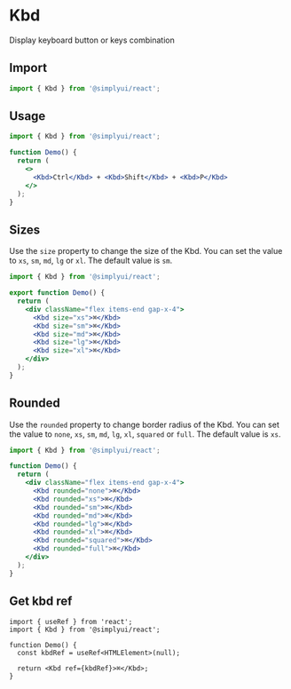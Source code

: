 # Kbd

Display keyboard button or keys combination

## Import

```jsx
import { Kbd } from '@simplyui/react';
```

## Usage

```jsx
import { Kbd } from '@simplyui/react';

function Demo() {
  return (
    <>
      <Kbd>Ctrl</Kbd> + <Kbd>Shift</Kbd> + <Kbd>P</Kbd>
    </>
  );
}
```

## Sizes

Use the `size` property to change the size of the Kbd. You can set the value to `xs`, `sm`, `md`, `lg` or `xl`. The default value is `sm`.

```jsx
import { Kbd } from '@simplyui/react';

export function Demo() {
  return (
    <div className="flex items-end gap-x-4">
      <Kbd size="xs">⌘</Kbd>
      <Kbd size="sm">⌘</Kbd>
      <Kbd size="md">⌘</Kbd>
      <Kbd size="lg">⌘</Kbd>
      <Kbd size="xl">⌘</Kbd>
    </div>
  );
}
```

## Rounded

Use the `rounded` property to change border radius of the Kbd. You can set the value to `none`, `xs`, `sm`, `md`, `lg`, `xl`, `squared` or `full`. The default value is `xs`.

```jsx
import { Kbd } from '@simplyui/react';

function Demo() {
  return (
    <div className="flex items-end gap-x-4">
      <Kbd rounded="none">⌘</Kbd>
      <Kbd rounded="xs">⌘</Kbd>
      <Kbd rounded="sm">⌘</Kbd>
      <Kbd rounded="md">⌘</Kbd>
      <Kbd rounded="lg">⌘</Kbd>
      <Kbd rounded="xl">⌘</Kbd>
      <Kbd rounded="squared">⌘</Kbd>
      <Kbd rounded="full">⌘</Kbd>
    </div>
  );
}
```

## Get kbd ref

```tsx
import { useRef } from 'react';
import { Kbd } from '@simplyui/react';

function Demo() {
  const kbdRef = useRef<HTMLElement>(null);

  return <Kbd ref={kbdRef}>⌘</Kbd>;
}
```
